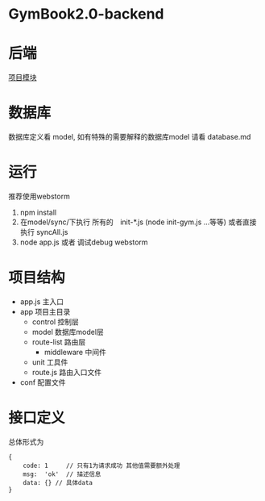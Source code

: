 # GymBook2.0-backend

# 后端
[项目模块](http://note.youdao.com/noteshare?id=a6da5822283bf8cecc4e04a2df2a3b0d)

# 数据库
数据库定义看 model, 如有特殊的需要解释的数据库model 请看 database.md


# 运行

推荐使用webstorm

1. npm install
2. 在model/sync/下执行 所有的　init-*.js (node init-gym.js ...等等) 或者直接执行 syncAll.js
3. node app.js 或者 调试debug webstorm


# 项目结构

- app.js            主入口
- app               项目主目录
    - control           控制层
    - model             数据库model层
    - route-list        路由层
        - middleware        中间件
    - unit              工具件
    - route.js          路由入口文件
- conf              配置文件


# 接口定义
总体形式为
```
{
    code: 1     // 只有1为请求成功 其他值需要额外处理
    msg:  'ok'  // 描述信息
    data: {} // 具体data
}


```

